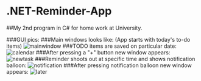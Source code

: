 # .NET-Reminder-App
##My 2nd program in C# for home work at University. 

###GUI pics:
###Main windows looks like: (App starts with today's to-do items)
![mainwindow](https://cloud.githubusercontent.com/assets/18675866/20488909/6b4c4144-b011-11e6-9b1a-f03ff0c490d8.JPG)
###TODO items are saved on particular date:
![calendar](https://cloud.githubusercontent.com/assets/18675866/20489014/cb1526e0-b011-11e6-9497-2e690616e136.jpg)
###After pressing a "+" button new window appears:
![newtask](https://cloud.githubusercontent.com/assets/18675866/20488914/6e26d3ac-b011-11e6-990f-2745e2c19a40.JPG)
###Reminder shoots out at specific time and shows notification balloon:
![notification](https://cloud.githubusercontent.com/assets/18675866/20488917/6fe38460-b011-11e6-9619-3a6459dae68e.JPG)
###After pressing notification balloon new window appears:
![later](https://cloud.githubusercontent.com/assets/18675866/20488920/71347770-b011-11e6-8d13-8230ca601bbe.JPG)

